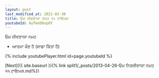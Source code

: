 ```yaml
---
layout: post
last_modified_at: 2021-03-30
title: ਓਮ ਜੀਵਣਾਯਾ ਨਮਹ ੧੧ ਟਾਇਮਸ
youtubeId: AyTmnD6npOY
---
```

 
 
 ਓਮ ਜੀਵਣਾਯਾ ਨਮਹ  
 
 -  ਆਤਮਾ ਕੌਣ ਹੈ (ਸਾਡਾ ਕਿੱਤਾ ਹੈ) 
 
  
 
  
 
 
 
 
 
 


{% include youtubePlayer.html id=page.youtubeId %}
 
[Next]({{ site.baseurl }}{% link  split1/_posts/2013-04-26-ਓਮ ਨਿਰਜੀਵਾਯਾ ਨਮਹ ੧੧ ਟਾਇਮਸ.md%})
 
